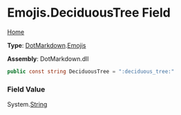 # Emojis\.DeciduousTree Field

[Home](../../../README.md)

**Type**: [DotMarkdown](../../README.md)\.[Emojis](../README.md)

**Assembly**: DotMarkdown\.dll

```csharp
public const string DeciduousTree = ":deciduous_tree:"
```

### Field Value

System\.[String](https://docs.microsoft.com/en-us/dotnet/api/system.string)